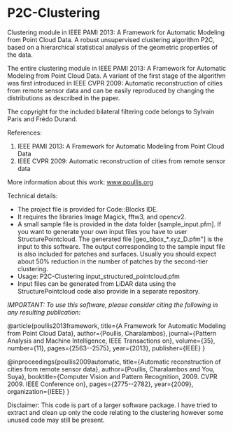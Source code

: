 # P2C-Clustering
Clustering module in IEEE PAMI 2013: A Framework for Automatic Modeling from Point Cloud Data. A robust unsupervised clustering algorithm P2C, based on a hierarchical statistical analysis of the geometric properties of the data.

The entire clustering module in IEEE PAMI 2013: A Framework for Automatic Modeling from Point Cloud Data. 
A variant of the first stage of the algorithm was first introduced in IEEE CVPR 2009: Automatic reconstruction of cities from remote sensor data and can be easily reproduced by changing the distributions as described in the paper.

The copyright for the included bilateral filtering code belongs to Sylvain Paris and Frédo Durand.

References:
1. IEEE PAMI 2013: A Framework for Automatic Modeling from Point Cloud Data
2. IEEE CVPR 2009: Automatic reconstruction of cities from remote sensor data

More information about this work: www.poullis.org

Technical details:

- The project file is provided for Code::Blocks IDE. 
- It requires the libraries Image Magick, fftw3, and opencv2.
- A small sample file is provided in the data folder [sample_input.pfm]. If you want to generate your own input files you have to user StructurePointcloud. The generated file [geo_bbox_*.xyz_D.pfm"] is the input to this software. The output corresponding to the sample input file is also included for patches and surfaces. Usually you should expect about 50% reduction in the number of patches by the second-tier clustering.
- Usage: P2C-Clustering input_structured_pointcloud.pfm
- Input files can be generated from LiDAR data using the StructurePointcloud code also provide in a separate repository.


*IMPORTANT: To use this software, please consider citing the following in any resulting publication:*

@article{poullis2013framework,
  title={A Framework for Automatic Modeling from Point Cloud Data},
  author={Poullis, Charalambos},
  journal={Pattern Analysis and Machine Intelligence, IEEE Transactions on},
  volume={35},
  number={11},
  pages={2563--2575},
  year={2013},
  publisher={IEEE}
}

@inproceedings{poullis2009automatic,
  title={Automatic reconstruction of cities from remote sensor data},
  author={Poullis, Charalambos and You, Suya},
  booktitle={Computer Vision and Pattern Recognition, 2009. CVPR 2009. IEEE Conference on},
  pages={2775--2782},
  year={2009},
  organization={IEEE}
}

Disclaimer: This code is part of a larger software package. 
I have tried to extract and clean up only the code relating to the clustering however some unused code may still be present.
